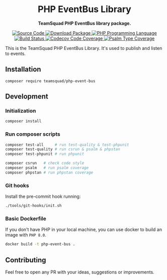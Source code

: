 <h1 align="center"><!-- NAME_START -->PHP EventBus Library<!-- NAME_END --></h1>

<!-- BADGES_START -->
<p align="center">
    <strong>TeamSquad PHP EventBus library package.</strong>
</p>

<p align="center">
    <a href="https://github.com/teamsquad-io/php-event-bus">
        <img src="https://img.shields.io/badge/source-teamsquad--io/php--event--bus-blue.svg?style=flat-square" alt="Source Code">
    </a>
    <a href="https://packagist.org/packages/teamsquad.io/php-event-bus">
        <img src="https://img.shields.io/packagist/v/teamsquad.io/php-event-bus.svg?style=flat-square&label=release" alt="Download Package">
    </a>
    <a href="https://php.net">
        <img src="https://img.shields.io/packagist/php-v/teamsquad.io/php-event-bus.svg?style=flat-square&colorB=%238892BF" alt="PHP Programming Language">
    </a>
    <a href="https://github.com/teamsquad-io/php-event-bus/actions/workflows/ci.yml">
        <img src="https://img.shields.io/github/workflow/status/teamsquad--io/php--event--bus/build/master?style=flat-square&logo=github" alt="Build Status">
    </a>
    <a href="https://codecov.io/gh/teamsquad-io/php-event-bus">
        <img src="https://img.shields.io/codecov/c/gh/teamsquad-io/php-event-bus?label=codecov&logo=codecov&style=flat-square" alt="Codecov Code Coverage">
    </a>
    <a href="https://shepherd.dev/github/teamsquad-io/php-event-bus">
        <img src="https://img.shields.io/endpoint?style=flat-square&url=https%3A%2F%2Fshepherd.dev%2Fgithub%2Fteamsquad-io%2Fphp-event-bus%2Fcoverage" alt="Psalm Type Coverage">
    </a>
</p>
<!-- BADGES_END -->
This is the TeamSquad PHP EventBus Library. It's used to publish and listen to events.

<h2>Installation</h2>
<p>
    <code>composer require teamsquad/php-event-bus</code>
</p>

## Development

### Initialization

```bash
composer install
```

### Run composer scripts

```bash
composer test-all     # run test-quality & test-phpunit
composer test-quality # run csrun & psalm & phpstan
composer test-phpunit # run phpunit

composer csrun   # check code style
composer psalm   # run psalm coverage
composer phpstan # run phpstan coverage
```

### Git hooks

Install the pre-commit hook running:

```bash
./tools/git-hooks/init.sh
```

### Basic Dockerfile

If you don't have PHP in your local machine, you can use docker to build an image with `PHP 8.0`.

```bash
docker build -t php-event-bus .
```

## Contributing

Feel free to open any PR with your ideas, suggestions or improvements.

